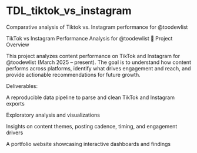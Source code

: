# TDL_tiktok_vs_instagram
Comparative analysis of Tiktok vs. Instagram performance for @toodewlist

TikTok vs Instagram Performance Analysis for @toodewlist
📌 Project Overview

This project analyzes content performance on TikTok and Instagram for @toodewlist (March 2025 – present).
The goal is to understand how content performs across platforms, identify what drives engagement and reach, and provide actionable recommendations for future growth.

Deliverables:

A reproducible data pipeline to parse and clean TikTok and Instagram exports

Exploratory analysis and visualizations

Insights on content themes, posting cadence, timing, and engagement drivers

A portfolio website showcasing interactive dashboards and findings
